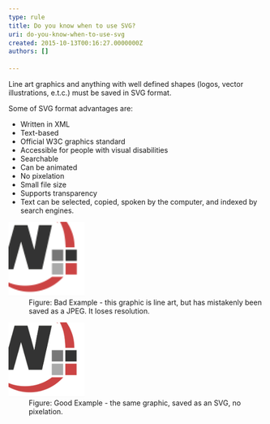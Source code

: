 ```yaml
---
type: rule
title: Do you know when to use SVG?
uri: do-you-know-when-to-use-svg
created: 2015-10-13T00:16:27.0000000Z
authors: []

---
```




<span class='intro'> <p>Line art graphics and anything with well defined shapes (logos, vector illustrations, e.t.c.) must be saved in SVG format.</p><p>Some of SVG format advantages are&#58;</p><ul><li>Written in XML</li><li>Text-based</li><li>Official W3C graphics standard</li><li>Accessible for people with visual disabilities</li><li>Searchable</li><li>Can be animated</li><li>No pixelation</li><li>Small file size</li><li>Supports transparency</li><li>Text can be selected, copied, spoken by the computer, and indexed by search engines.</li></ul> </span>

<dl class="badImage"><dt> 
      <img src="jpg_vs_svg_bad.jpg" alt="Bad Example - Using JPG for line art" style="width&#58;150px;" /> 
   </dt><dd>Figure&#58; Bad Example - this graphic is line art, but has mistakenly been saved as a JPEG. It loses resolution.</dd></dl><dl class="goodImage"><dt> 
      <img src="svg.jpg" alt="Good Example - Using SVG for line art" style="width&#58;150px;height&#58;147px;margin-left&#58;0px;margin-right&#58;0px;" /> 
   </dt><dd>Figure&#58; Good Example - the same graphic, saved as an SVG, no pixelation.</dd></dl>


